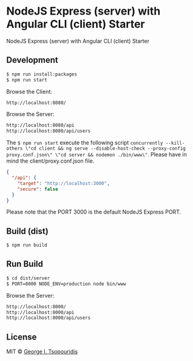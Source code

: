 # NodeJS Express (server) with Angular CLI (client) Starter 
NodeJS Express (server) with Angular CLI (client) Starter 

## Development
```bash
$ npm run install:packages
$ npm run start
```

Browse the Client:
```bash
http://localhost:8080/
```

Browse the Server:
```bash
http://localhost:8080/api
http://localhost:8080/api/users
```

The `$ npm run start` execute the following script `concurrently --kill-others \"cd client && ng serve --disable-host-check --proxy-config proxy.conf.json\" \"cd server && nodemon ./bin/www\"`. Please have in mind the client/proxy.conf.json file.

```json
{
  "/api": {
    "target": "http://localhost:3000",
    "secure": false
  }
}
```
Please note that the PORT 3000 is the default NodeJS Express PORT.

## Build (dist)
```bash
$ npm run build
```

## Run Build
```bash
$ cd dist/server
$ PORT=8000 NODE_ENV=production node bin/www
```

Browse the Server:
```bash
http://localhost:8000/
http://localhost:8000/api
http://localhost:8000/api/users
```

## License

MIT © [George I. Tsopouridis](gtsopour@gmail.com)